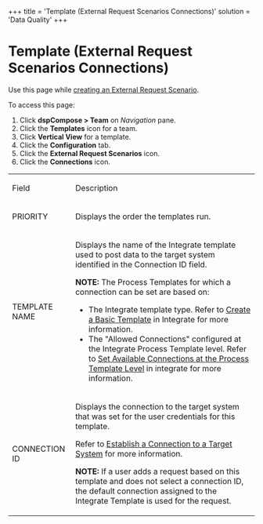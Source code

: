 +++
title = 'Template (External Request Scenarios Connections)'
solution = 'Data Quality'
+++

# Template (External Request Scenarios Connections)

<div class="use">

Use this page while [creating an External Request
Scenario](../Use_Cases/Create_an_External_Request_Scenario.htm).

</div>

To access this page:

1.  Click **dspCompose \> Team** on *Navigation* pane.
2.  Click the **Templates** icon for a team.
3.  Click **Vertical View** for a template.
4.  Click the **Configuration** tab.
5.  Click the **External Request Scenarios** icon.
6.  Click the **Connections** icon.

<table>
<tbody>
<tr class="odd">
<td><p>Field</p></td>
<td><p>Description</p></td>
</tr>
<tr class="even">
<td><p>PRIORITY</p></td>
<td><p>Displays the order the templates run.</p></td>
</tr>
<tr class="odd">
<td><p>TEMPLATE NAME</p></td>
<td><p>Displays the name of the Integrate template used to post data to the target system identified in the Connection ID field.</p>
<p><strong>NOTE:</strong> The Process Templates for which a connection can be set are based on:</p>
<ul>
<li>The Integrate template type. Refer to <a href="../../../Platform/Integrate/Use_Cases/Create_a_Basic_Template.htm">Create a Basic Template</a> in Integrate for more information.</li>
<li>The &quot;Allowed Connections&quot; configured at the Integrate Process Template level. Refer to <a href="../../../Platform/Integrate/Use_Cases/Set_Connections_at_the_Process_Template_Level.htm">Set Available Connections at the Process Template Level</a> in integrate for more information.</li>
</ul></td>
</tr>
<tr class="even">
<td><p>CONNECTION ID</p></td>
<td><p>Displays the connection to the target system that was set for the user credentials for this template.</p>
<p>Refer to <a href="../../../Platform/Common/Use_Cases/Establish_a_Connection_to_a_target_system_Overview.htm">Establish a Connection to a Target System</a> for more information.</p>
<p><strong>NOTE:</strong> If a user adds a request based on this template and does not select a connection ID, the default connection assigned to the Integrate Template is used for the request.</p></td>
</tr>
</tbody>
</table>
